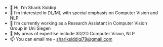 - 👋 Hi, I’m Sharik Siddiqi
- 👀 I’m interested in DL/ML with special emphasis on Computer Vision and NLP
- 🌱 I’m currently working as a Research Assistant in Computer Vision Group in Uni Siegen
- 💞️ My areas of expertise include 3D/2D Computer Vision, NLP
- 📫 You can email me - shariksiddiqi79@gmail.com

<!---
sharik-siddiqi/sharik-siddiqi is a ✨ special ✨ repository because its `README.md` (this file) appears on your GitHub profile.
You can click the Preview link to take a look at your changes.
--->
